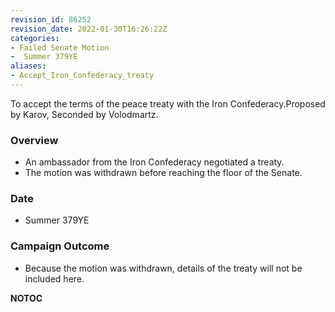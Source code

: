 ```yaml
---
revision_id: 86252
revision_date: 2022-01-30T16:26:22Z
categories:
- Failed Senate Motion
-  Summer 379YE
aliases:
- Accept_Iron_Confederacy_treaty
---
```


To accept the terms of the peace treaty with the Iron Confederacy.Proposed by Karov, Seconded by Volodmartz.

### Overview
* An ambassador from the Iron Confederacy negotiated a treaty.
* The motion was withdrawn before reaching the floor of the Senate.

### Date
* Summer 379YE

### Campaign Outcome
* Because the motion was withdrawn, details of the treaty will not be included here.



__NOTOC__